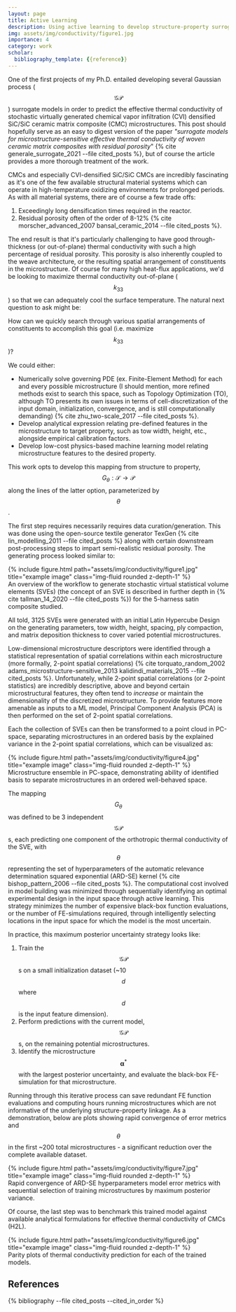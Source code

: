 ```yaml
---
layout: page
title: Active Learning
description: Using active learning to develop structure-property surrogate model linkages
img: assets/img/conductivity/figure1.jpg
importance: 4
category: work
scholar:
  bibliography_template: {{reference}}
---
```


One of the first projects of my Ph.D. entailed developing several Gaussian process ($$\mathcal{GP}$$) surrogate models in order to predict the effective thermal conductivity of stochastic virtually generated chemical vapor infiltration (CVI) densified SiC/SiC ceramic matrix composite (CMC) microstructures. This post should hopefully serve as an easy to digest version of the paper *"surrogate models for microstructure-sensitive effective thermal conductivity of woven ceramic matrix composites with residual porosity*" {% cite generale_surrogate_2021 --file cited_posts %}, but of course the article provides a more thorough treatment of the work.

CMCs and especially CVI-densified SiC/SiC CMCs are incredibly fascinating as it's one of the few available structural material systems which can operate in high-temperature oxidizing environments for prolonged periods. As with all material systems, there are of course a few trade offs:
1. Exceedingly long densification times required in the reactor.
2. Residual porosity often of the order of 8-12% {% cite morscher_advanced_2007 bansal_ceramic_2014 --file cited_posts %}.

The end result is that it's particularly challenging to have good through-thickness (or out-of-plane) thermal conductivity with such a high percentage of residual porosity. This porosity is also inherently coupled to the weave architecture, or the resulting spatial arrangement of constituents in the microstructure. Of course for many high heat-flux applications, we'd be looking to maximize thermal conductivity out-of-plane ($$k_{33}$$) so that we can adequately cool the surface temperature. The natural next question to ask might be:

How can we quickly search through various spatial arrangements of constituents to accomplish this goal (i.e. maximize $$k_{33}$$)?

We could either:
- Numerically solve governing PDE (ex. Finite-Element Method) for each and every possible microstructure (I should mention, more refined methods exist to search this space, such as Topology Optimization (TO), although TO presents its own issues in terms of cell-discretization of the input domain, initialization, convergence, and is still computationally demanding) {% cite zhu_two-scale_2017 --file cited_posts %}.
- Develop analytical expression relating pre-defined features in the microstructure to target property, such as tow width, height, etc., alongside empirical calibration factors.
- Develop low-cost physics-based machine learning model relating microstructure features to the desired property.

This work opts to develop this mapping from structure to property, $$G_\theta: \mathcal{S} \rightarrow \mathcal{P}$$ along the lines of the latter option, parameterized by $$\theta$$. 

The first step requires necessarily requires data curation/generation. This was done using the open-source textile generator TexGen {% cite lin_modelling_2011 --file cited_posts %} along with certain downstream post-processing steps to impart semi-realistic residual porosity. The generating process looked similar to:

<div class="row">
    <div class="col-sm mt-3 mt-md-0">
        {% include figure.html path="assets/img/conductivity/figure1.jpg" title="example image" class="img-fluid rounded z-depth-1" %}
    </div>
</div>
<div class="caption">
    An overview of the workflow to generate stochastic virtual statistical volume elements (SVEs) (the concept of an SVE is described in further depth in {% cite tallman_14_2020 --file cited_posts %}) for the 5-harness satin composite studied.
</div>

All told, 3125 SVEs were generated with an initial Latin Hypercube Design on the generating parameters, tow width, height, spacing, ply compaction, and matrix deposition thickness to cover varied potential microstructures.

Low-dimensional microstructure descriptors were identified through a statistical representation of spatial correlations within each microstructure (more formally, 2-point spatial correlations) {% cite torquato_random_2002 adams_microstructure-sensitive_2013 kalidindi_materials_2015 --file cited_posts %}. Unfortunately, while 2-point spatial correlations (or 2-point statistics) are incredibly descriptive, above and beyond certain microstructural features, they often tend to <i>increase</i> or maintain the dimensionality of the discretized microstructure. To provide features more amenable as inputs to a ML model, Principal Component Analysis (PCA) is then performed on the set of 2-point spatial correlations.

Each the collection of SVEs can then be transformed to a point cloud in PC-space, separating microstructures in an ordered basis by the explained variance in the 2-point spatial correlations, which can be visualized as:

 <div class="row">
    <div class="col-sm mt-3 mt-md-0">
        {% include figure.html path="assets/img/conductivity/figure4.jpg" title="example image" class="img-fluid rounded z-depth-1" %}
    </div>
</div>
<div class="caption">
    Microstructure ensemble in PC-space, demonstrating ability of identified basis to separate microstructures in an ordered well-behaved space.
</div> 

The mapping $$G_\theta$$ was defined to be 3 independent $$\mathcal{GP}$$s, each predicting
 one component of the orthotropic thermal conductivity of the SVE, with $$\theta$$ representing
 the set of hyperparameters of the automatic relevance determination squared exponential (ARD-SE) kernel {% cite bishop_pattern_2006 --file cited_posts %}.
 The computational cost involved in model building was minimized through sequentially identifying an
 optimal experimental design in the input space through active learning. This strategy minimizes the
 number of expensive black-box function evaluations, or the number of FE-simulations required, through
 intelligently selecting locations in the input space for which the model is the most uncertain.
 
In practice, this maximum posterior uncertainty strategy looks like:
1. Train the $$\mathcal{GP}$$s on a small initialization dataset (~10$$d$$ where $$d$$ is the input feature dimension).
2. Perform predictions with the current model, $$\mathcal{GP}$$s, on the remaining potential microstructures.
3. Identify the microstructure $$\boldsymbol{\alpha}^*$$ with the largest posterior uncertainty, and evaluate the black-box FE-simulation for that microstructure.

Running through this iterative process can save redundant FE function evaluations and computing hours
 running microstructures which are not informative of the underlying structure-property linkage.
 As a demonstration, below are plots showing rapid convergence of error metrics and $$\theta$$
 in the first ~200 total microstructures - a significant reduction over the complete available dataset.

 <div class="row">
    <div class="col-sm mt-3 mt-md-0">
        {% include figure.html path="assets/img/conductivity/figure7.jpg" title="example image" class="img-fluid rounded z-depth-1" %}
    </div>
</div>
<div class="caption">
    Rapid convergence of ARD-SE hyperparameters model error metrics with sequential selection of training microstructures by maximum posterior variance.
</div> 

Of course, the last step was to benchmark this trained model against available analytical formulations for effective thermal conductivity of CMCs (H2L). 

 <div class="row">
    <div class="col-sm mt-3 mt-md-0">
        {% include figure.html path="assets/img/conductivity/figure6.jpg" title="example image" class="img-fluid rounded z-depth-1" %}
    </div>
</div>
<div class="caption">
    Parity plots of thermal conductivity prediction for each of the trained models.
</div> 



References
----------

{% bibliography --file cited_posts --cited_in_order %}
